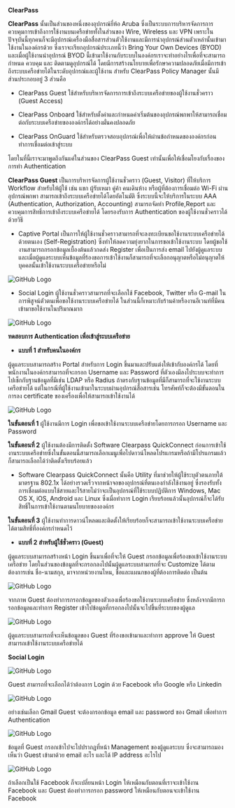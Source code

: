 **ClearPass**

**ClearPass** นั้นเป็นส่วนของหนึ่งของอุปกรณ์ยี่ห้อ Aruba ซึ่งเป็นระบบการบริหารจัดการการควบคุมการเข้าถึงการใช้งานบนเครือข่ายทั้งในส่วนของ Wire, Wireless และ VPN เพราะในปัจจุบันนี้ทุกคนก็จะมีอุปกรณ์เครื่องมือสื่อสารส่วนตัวใช้งานและมีการนำอุปกรณ์ส่วนตัวเหล่านั้นเข้ามาใช้งานในองค์กรด้วย ซึ่งเราจะเรียกอุปกรณ์ประเภทนี้ว่า Bring Your Own Devices (BYOD) และเมื่อผู้ใช้งานนำอุปกรณ์ BYOD นี้เข้ามาใช้งานกับระบบในองค์กรเราจะทำอย่างไรเพื่อที่จะสามารถกำหนด ควบคุม และ ติดตามดูอุปกรณ์ได้ โดยมีการสร้างนโยบายเพื่อรักษาความปลอดภัยเมื่อมีการเข้าถึงระบบเครือข่ายได้ในระดับอุปกรณ์และผู้ใช้งาน สำหรับ ClearPass Policy Manager นั้นมีส่วนประกอบอยู่ 3 ส่วนคือ

* ClearPass Guest ใช้สำหรับบริหารจัดการการเข้าถึงระบบเครือข่ายของผู้ใช้งานชั่วคราว (Guest Access)

* ClearPass Onboard ใช้สำหรับตั้งค่าและกำหนดค่าเริ่มต้นของอุปกรณ์พกพาให้สามารถเชื่อมต่อกับระบบเครือข่ายขององค์กรได้อย่างมั่นคงปลอดภัย

* ClearPass OnGuard ใช้สำหรับตรวจสอบอุปกรณ์เพื่อให้ผ่านข้อกำหนดขององค์กรก่อนทำการเชื่อมต่อเข้าสู่ระบบ

โดยในที่นี้เราจะมาพูดถึงกันแค่ในส่วนของ ClearPass Guest เท่านั้นเพื่อให้เชื่อมโยงกับเรื่องของการทำ Authentication

**ClearPass Guest** เป็นการบริหารจัดการผู้ใช้งานชั่วคราว (Guest, Visitor) ที่ให้บริการ Workflow สำหรับให้ผู้ใช้ เช่น แขก ผู้รับเหมา คู่ค้า คนเดินห้าง หรือผู้ที่ต้องการเชื่อมต่อ Wi-Fi ผ่านอุปกรณ์พกพา สามารถเข้าถึงระบบเครือข่ายได้โดยอัตโนมัติ ซึ่งระบบนี้จะให้บริการในระบบ AAA (Authentication, Authorization, Accounting) สามารถจัดทำ Profile,Report และ ควบคุมการสิทธิ์การเข้าถึงระบบเครือข่ายได้ โดยรองรับการ Authentication ของผู้ใช้งานชั่วคราวได้ด้วยวิธี

* Captive Portal เป็นการให้ผู้ใช้งานชั่วคราวสามารถที่จะลงทะเบียนขอใช้งานระบบเครือข่ายได้ด้วยตนเอง (Self-Registration) ซึ่งทำให้ลดความยุ่งยากในการขอเข้าใช้งานระบบ โดยผู้ขอใช้งานสามารถกรอกข้อมูลเบื้องต้นแล้วกดส่ง Register เพื่อเป็นการส่ง email ไปยังผู้ดูแลระบบ และเมื่อผู้ดูแลระบบเห็นข้อมูลที่ร้องขอการเข้าใช้งานก็สามารถที่จะเลือกอนุญาตหรือไม่อนุญาตให้บุคคลนั้นเข้าใช้งานระบบเครือข่ายหรือไม่

![GitHub Logo](pic/Regist.jpg)

* Social Login ผู้ใช้งานชั่วคราวสามารถที่จะเลือกใช้ Facebook, Twitter หรือ G-mail ในการพิสูจน์ตัวตนเพื่อขอใช้งานระบบเครือข่ายได้ ในส่วนนี้ก็เหมาะกับร้านค้าหรืองานอีเวนท์ที่มีคนเข้ามาขอใช้งานในปริมาณมาก

![GitHub Logo](pic/social.jpg)

**ทดสอบการ Authentication เพื่อเข้าสู่ระบบเครือข่าย**

* **แบบที่ 1 สำหรับคนในองค์กร**

ผู้ดูแลระบบสามารถสร้าง Portal สำหรับการ Login ขึ้นมาและปรับแต่งให้เข้ากับองค์กรได้ โดยที่พนักงานในองค์กรสามารถที่จะกรอก Username และ Password ที่ตัวเองมีลงไประบบจะทำการไปเช็กกับฐานข้อมูลที่มีเช่น LDAP หรือ Radius ถ้าตรงกับฐานข้อมูลที่มีก็สามารถที่จะใช้งานระบบเครือข่ายได้ แต่ในกรณีที่ผู้ใช้งานเข้ามาในระบบผ่านอุปกรณ์สื่อสารเช่น โทรศัพท์ก็จะต้องมีขั้นตอนในการลง certificate ของเครื่องเพื่อให้สามารถเข้าใช้งานได้

![GitHub Logo](pic/BYOD.jpg)

**ในขั้นตอนที่ 1** ผู้ใช้งานมีการ Login เพื่อขอเข้าใช้งานระบบเครือข่ายโดยการกรอก Username และ Password

**ในขั้นตอนที่ 2** ผู้ใช้งานต้องมีการติดตั้ง Software Clearpass QuickConnect ก่อนการเข้าใช้งานระบบเครือข่ายซึ่งในขั้นตอนนี้สามารถเลือกเมนูเพื่อไปดาวน์โหลดโปรแกรมหรือถ้ามีโปรแกรมแล้วก็สามารถเลือกได้ว่าติดตั้งเรียบร้อยแล้ว

* Software Clearpass QuickConnect นั้นคือ Utility ที่มาช่วยให้ผู้ใช้ระบุตัวตนภายใต้มาตรฐาน 802.1x ได้อย่างรวดเร็วจากหน้าจอของอุปกรณ์ที่ตนเองกำลังใช้งานอยู่ ซึ่งรองรับทั้งการเชื่อมต่อแบบใช้สายและไร้สายไม่ว่าจะเป็นอุปกรณ์ที่ใช้ระบบปฏิบัติการ Windows, Mac OS X, iOS, Android และ Linux ซึ่งเมื่อทำการ Login เรียบร้อยแล้วนั้นอุปกรณ์ก็จะได้รับสิทธิ์ในการเข้าใช้งานตามนโยบายขององค์กร
           
 **ในขั้นตอนที่ 3** ผู้ใช้งานทำการดาวน์โหลดและติดตั้งให้เรียบร้อยก็จะสามารถเข้าใช้งานระบบเครือข่ายได้ตามสิทธิ์ที่องค์กรกำหนดไว้      
 
 * **แบบที่ 2 สำหรับผู้ใช้ชั่วคราว (Guest)**
 
 ผู้ดูแลระบบสามารถสร้างหน้า Login ขึ้นมาเพื่อที่จะให้ Guest กรอกข้อมูลเพื่อร้องขอเข้าใช้งานระบบเครือข่าย โดยในส่วนของข้อมูลที่จะกรอกลงไปนั้นผู้ดูแลระบบสามารถที่จะ Customize ได้ตามต้องการเช่น ชื่อ-นามสกุล, มาจากหน่วยงานไหน, ชื่อและแผนกของผู้ที่ต้องการติดต่อ เป็นต้น
 
 ![GitHub Logo](pic/guest1.jpg)
 
 จากภาพ Guest ต้องทำการกรอกข้อมูลของตัวเองเพื่อร้องขอใช้งานระบบเครือข่าย ซึ่งหลังจากมีการกรอกข้อมูลและทำการ Register เข้าไปข้อมูลที่กรอกลงไปนั้นจะไปขึ้นที่ระบบของผู้ดูแล
 
 ![GitHub Logo](pic/guest2.jpg)
 
 ผู้ดูแลระบบสามารถที่จะเห็นข้อมูลของ Guest ที่ร้องขอเข้ามาและทำการ approve ให้ Guest สามารถเข้าใช้งานระบบเครือข่ายได้
 
 **Social Login**
 
 ![GitHub Logo](pic/guest3.jpg)
 
 Guest สามารถที่จะเลือกได้ว่าต้องการ Login ด้วย Facebook หรือ Google หรือ Linkedin
 
 ![GitHub Logo](pic/gmail.jpg)
 
 อย่างเช่นเลือก Gmail Guest จะต้องกรอกข้อมูล email และ password ของ Gmail เพื่อทำการ Authentication 
 
 ![GitHub Logo](pic/gmail2.jpg)
 
 ข้อมูลที่ Guest กรอกเข้าไปจะไปปรากฏที่หน้า Management ของผู้ดูแลระบบ ซึ่งจะสามารถมองเห็นว่า Guest เข้ามาด้วย email อะไร และได้ IP address อะไรไป
 
 ![GitHub Logo](pic/face.jpg)
 
 ถ้าเลือกเป็นใช้ Facebook ก็จะเปลี่ยนหน้า Login ให้เหมือนกับตอนที่เราจะเข้าใช้งาน Facebook และ Guest ต้องทำการกรอก password ให้เหมือนกับตอนจะเข้าใช้งาน Facebook
 
 
 

